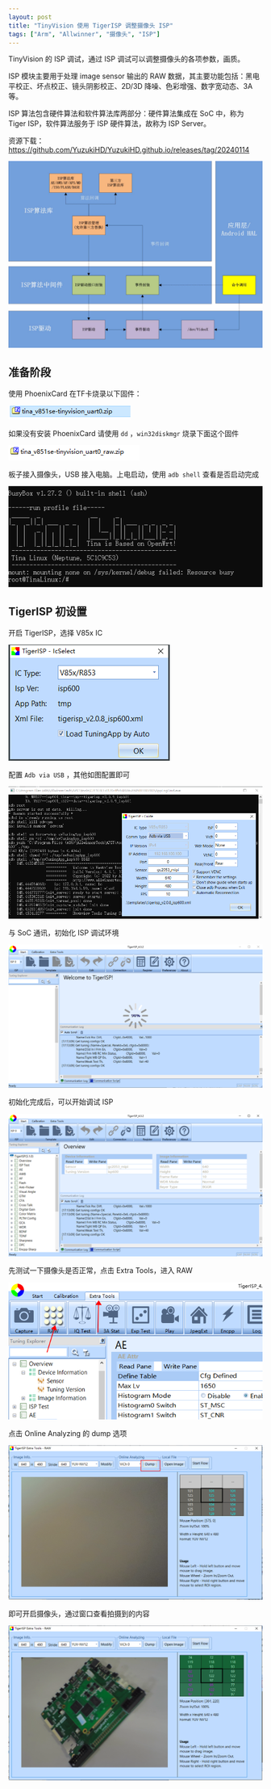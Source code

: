 ```yaml
---
layout: post
title: "TinyVision 使用 TigerISP 调整摄像头 ISP"
tags: ["Arm", "Allwinner", "摄像头", "ISP"]
---
```


TinyVision 的 ISP 调试，通过 ISP 调试可以调整摄像头的各项参数，画质。

ISP 模块主要用于处理 image sensor 输出的 RAW 数据，其主要功能包括：黑电平校正、坏点校正、镜头阴影校正、2D/3D 降噪、色彩增强、数字宽动态、3A 等。

ISP 算法包含硬件算法和软件算法库两部分：硬件算法集成在 SoC 中，称为 Tiger ISP，软件算法服务于 ISP 硬件算法，故称为 ISP Server。

资源下载：https://github.com/YuzukiHD/YuzukiHD.github.io/releases/tag/20240114

![image-20240117001242335](../assets/post/2024-01-14-20240114/image-20240117001242335.png)

## 准备阶段

使用 PhoenixCard 在TF卡烧录以下固件：

![image-20240115165928841](../assets/post/2024-01-14-20240114/image-20240115165928841.png)

如果没有安装 PhoenixCard 请使用 `dd` ，`win32diskmgr` 烧录下面这个固件

![image-20240115170940341](../assets/post/2024-01-14-20240114/image-20240115170940341.png)

板子接入摄像头，USB 接入电脑。上电启动，使用 `adb shell` 查看是否启动完成

![image-20240115171046044](../assets/post/2024-01-14-20240114/image-20240115171046044.png)

## TigerISP 初设置

开启 TigerISP，选择 V85x IC

![image-20240115171151949](../assets/post/2024-01-14-20240114/image-20240115171151949.png)

配置 `Adb via USB` ，其他如图配置即可

![image-20240115171217710](../assets/post/2024-01-14-20240114/image-20240115171217710.png)

与 SoC 通讯，初始化 ISP 调试环境

![image-20240115171316388](../assets/post/2024-01-14-20240114/image-20240115171316388.png)

初始化完成后，可以开始调试 ISP

![image-20240115171340787](../assets/post/2024-01-14-20240114/image-20240115171340787.png)

先测试一下摄像头是否正常，点击 Extra Tools，进入 RAW

![image-20240115171707157](../assets/post/2024-01-14-20240114/image-20240115171707157.png)

点击 Online Analyzing 的 dump 选项

![image-20240115171756530](../assets/post/2024-01-14-20240114/image-20240115171756530.png)

即可开启摄像头，通过窗口查看拍摄到的内容

![image-20240115171904416](../assets/post/2024-01-14-20240114/image-20240115171904416.png)

